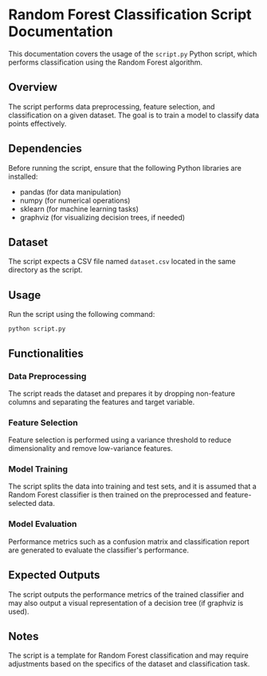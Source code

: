 <!DOCTYPE html>
<html lang="en">
<head>
    <meta charset="UTF-8">
    <title>Random Forest Classification Documentation</title>
</head>
<body>
<h1>Random Forest Classification Script Documentation</h1>
<p>This documentation covers the usage of the <code>script.py</code> Python script, which performs classification using the Random Forest algorithm.</p>

<h2>Overview</h2>
<p>The script performs data preprocessing, feature selection, and classification on a given dataset. The goal is to train a model to classify data points effectively.</p>

<h2>Dependencies</h2>
<p>Before running the script, ensure that the following Python libraries are installed:</p>
<ul>
    <li>pandas (for data manipulation)</li>
    <li>numpy (for numerical operations)</li>
    <li>sklearn (for machine learning tasks)</li>
    <li>graphviz (for visualizing decision trees, if needed)</li>
</ul>

<h2>Dataset</h2>
<p>The script expects a CSV file named <code>dataset.csv</code> located in the same directory as the script.</p>

<h2>Usage</h2>
<p>Run the script using the following command:</p>
<pre><code>python script.py</code></pre>

<h2>Functionalities</h2>
<h3>Data Preprocessing</h3>
<p>The script reads the dataset and prepares it by dropping non-feature columns and separating the features and target variable.</p>

<h3>Feature Selection</h3>
<p>Feature selection is performed using a variance threshold to reduce dimensionality and remove low-variance features.</p>

<h3>Model Training</h3>
<p>The script splits the data into training and test sets, and it is assumed that a Random Forest classifier is then trained on the preprocessed and feature-selected data.</p>

<h3>Model Evaluation</h3>
<p>Performance metrics such as a confusion matrix and classification report are generated to evaluate the classifier's performance.</p>

<h2>Expected Outputs</h2>
<p>The script outputs the performance metrics of the trained classifier and may also output a visual representation of a decision tree (if graphviz is used).</p>

<h2>Notes</h2>
<p>The script is a template for Random Forest classification and may require adjustments based on the specifics of the dataset and classification task.</p>
</body>
</html>
